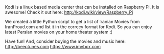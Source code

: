 Kodi is a linux based media center that can be installed on Raspberry Pi. It is awesome! Check it out here:
http://kodi.wiki/view/Raspberry_Pi

We created a little Python script to get a list of Iranian Movies from IranProud.com and list it in the correcy format for Kodi. So you can enjoy latest Persian movies on your home theater system :)

Have fun! 
And, consider buying the movies and music here: 
http://beeptunes.com
https://www.imvbox.com

